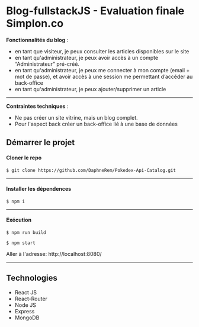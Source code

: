 Blog-fullstackJS - Evaluation finale Simplon.co
===================


<i class="icon-cog"></i> **Fonctionnalités du blog** :

 - en tant que visiteur, je peux consulter les articles disponibles sur le site
 - en tant qu'administrateur, je peux avoir accès à un compte “Administrateur” pré-créé.
 - en tant qu'administrateur, je peux me connecter à mon compte (email + mot de passe), et avoir accès à une session me permettant d’accéder au back-office
 - en tant qu'administrateur, je peux ajouter/supprimer un article

----------

<i class="icon-cog"></i> **Contraintes techniques** :


 - Ne pas créer un site vitrine, mais un blog complet.
 - Pour l'aspect back créer un back-office lié à une base de données


Démarrer le projet
-------------

#### <i class="icon-folder-open"></i> Cloner le repo

    $ git clone https://github.com/DaphneRem/Pokedex-Api-Catalog.git

-------------------
#### <i class="icon-refresh"></i> Installer les dépendences

    $ npm i

-------------------
#### <i class="icon-cog"></i>Exécution

    $ npm run build

    $ npm start

Aller à l'adresse: http://localhost:8080/

-------------------

Technologies
-------------------

 - React JS
 - React-Router
 - Node JS
 - Express
 - MongoDB
